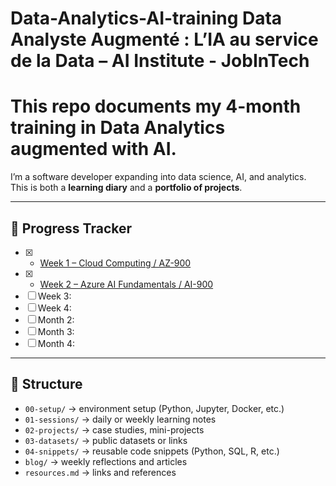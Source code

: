# Data-Analytics-AI-training Data Analyste Augmenté : L’IA au service de la Data – AI Institute - JobInTech 

# This repo documents my 4-month training in **Data Analytics augmented with AI**.  
I’m a software developer expanding into data science, AI, and analytics.  
This is both a **learning diary** and a **portfolio of projects**.

---

## 📅 Progress Tracker
- [x] - [Week 1 – Cloud Computing / AZ-900](01-sessions/week-01.md)
- [x] - [Week 2 – Azure AI Fundamentals / AI-900](02-sessions/week-02.md)
- [ ] Week 3: 
- [ ] Week 4:
- [ ] Month 2: 
- [ ] Month 3: 
- [ ] Month 4: 

---

## 📂 Structure
- `00-setup/` → environment setup (Python, Jupyter, Docker, etc.)  
- `01-sessions/` → daily or weekly learning notes  
- `02-projects/` → case studies, mini-projects  
- `03-datasets/` → public datasets or links  
- `04-snippets/` → reusable code snippets (Python, SQL, R, etc.)  
- `blog/` → weekly reflections and articles  
- `resources.md` → links and references  

